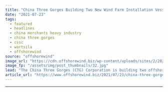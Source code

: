 ```yaml
---
title: "China Three Gorges Building Two New Wind Farm Installation Vessels"
date: "2021-07-23"
tags: 
  - featured
  - headlines
  - china merchants heavy industry
  - china three gorges
  - cssc
  - wartsila
  - offshorewind
source: "offshorewind"
image_url: "https://cdn.offshorewind.biz/wp-content/uploads/sites/2/2021/07/23153003/CTGs-new-wind-farm-installation-vessels_-c-MARIC.jpg"
image_fp: "/assets/img/post_thumbnails/32.jpg"
lead: "The China Three Gorges (CTG) Corporation is building two offshore wind farm installation vessels, one"
article_url: "https://www.offshorewind.biz/2021/07/23/china-three-gorges-building-two-new-wind-farm-installation-vessels/"
---
```


---

